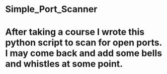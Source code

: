 # Simple_Port_Scanner

# After taking a course I wrote this python script to scan for open ports. I may come back and add some bells and whistles at some point. 
